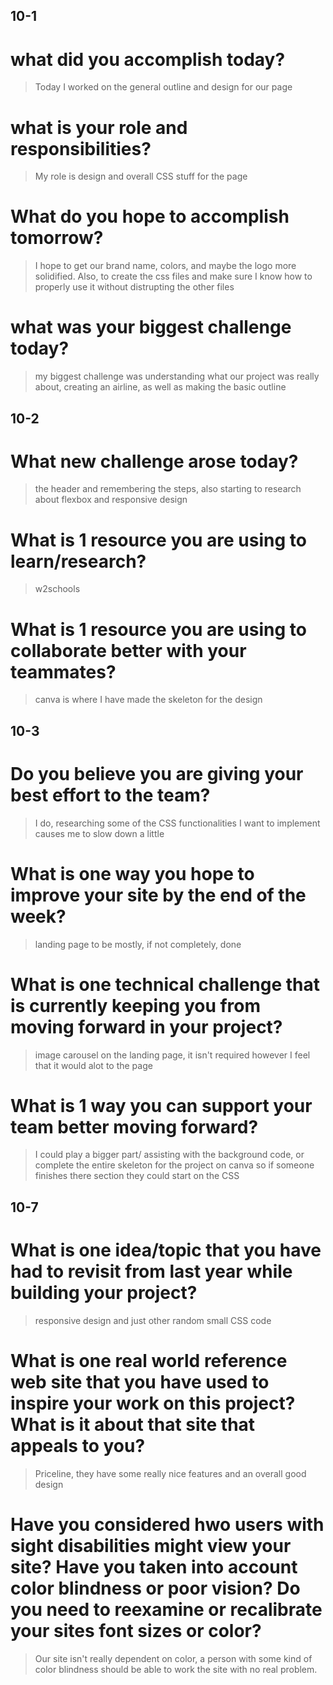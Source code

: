 ## 10-1
# what did you accomplish today?
> Today I worked on the general outline and design for our page
# what is your role and responsibilities?
> My role is design and overall CSS stuff for the page
# What do you hope to accomplish tomorrow?
> I hope to get our brand name, colors, and maybe the logo more solidified. Also, to create the css files and make sure I know how to properly use it without distrupting the other files
# what was your biggest challenge today?
> my biggest challenge was understanding what our project was really about, creating an airline, as well as making the basic outline

## 10-2
# What new challenge arose today?
> the header and remembering the steps, also starting to research about flexbox and responsive design
# What is 1 resource you are using to learn/research?
> w2schools
# What is 1 resource you are using to collaborate better with your teammates?
> canva is where I have made the skeleton for the design

## 10-3
# Do you believe you are giving your best effort to the team?
> I do, researching some of the CSS functionalities I want to implement causes me to slow down a little
# What is one way you hope to improve your site by the end of the week?
> landing page to be mostly, if not completely, done
# What is one technical challenge that is currently keeping you from moving forward in your project?
> image carousel on the landing page, it isn't required however I feel that it would alot to the page
# What is 1 way you can support your team better moving forward?
> I could play a bigger part/ assisting with the background code, or complete the entire skeleton for the project on canva
> so if someone finishes there section they could start on the CSS

## 10-7
# What is one idea/topic that you have had to revisit from last year while building your project?
> responsive design and just other random small CSS code
# What is one real world reference web site that you have used to inspire your work on this project? What is it about that site that appeals to you?
> Priceline, they have some really nice features and an overall good design
# Have you considered hwo users with sight disabilities might view your site? Have you taken into account color blindness or poor vision? Do you need to reexamine or recalibrate your sites font sizes or color?
> Our site isn't really dependent on color, a person with some kind of color blindness should be able to work the site with no real problem. 
